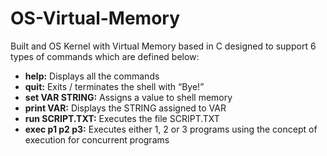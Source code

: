 # OS-Virtual-Memory
Built and OS Kernel with Virtual Memory based in C designed to support 6 types of commands which are defined below:

* **help:** Displays all the commands
* **quit:** Exits / terminates the shell with “Bye!”
* **set VAR STRING:** Assigns a value to shell memory
* **print VAR:** Displays the STRING assigned to VAR
* **run SCRIPT.TXT:** Executes the file SCRIPT.TXT
* **exec p1 p2 p3:** Executes either 1, 2 or 3 programs using the concept of execution for concurrent programs
